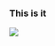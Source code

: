 ### This is it
[![](http://img.youtube.com/vi/hnJfHIr9SLM/0.jpg)](http://www.youtube.com/watch?v=hnJfHIr9SLM "")


<!--
**tinoji/tinoji** is a ✨ _special_ ✨ repository because its `README.md` (this file) appears on your GitHub profile.

Here are some ideas to get you started:

- 🔭 I’m currently working on ...
- 🌱 I’m currently learning ...
- 👯 I’m looking to collaborate on ...
- 🤔 I’m looking for help with ...
- 💬 Ask me about ...
- 📫 How to reach me: ...
- 😄 Pronouns: ...
- ⚡ Fun fact: ...
-->
